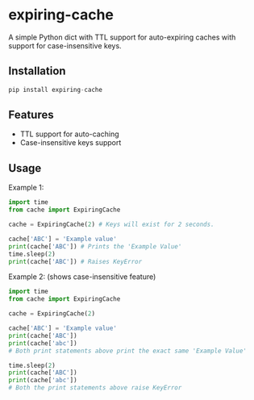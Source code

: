 # expiring-cache
A simple Python dict with TTL support for auto-expiring caches with support for case-insensitive keys.

## Installation

```python
pip install expiring-cache
```

## Features

- TTL support for auto-caching
- Case-insensitive keys support

## Usage

Example 1:

```python
import time
from cache import ExpiringCache

cache = ExpiringCache(2) # Keys will exist for 2 seconds.

cache['ABC'] = 'Example value'
print(cache['ABC']) # Prints the 'Example Value'
time.sleep(2)
print(cache['ABC']) # Raises KeyError
```

Example 2: (shows case-insensitive feature)

```python
import time
from cache import ExpiringCache

cache = ExpiringCache(2)

cache['ABC'] = 'Example value'
print(cache['ABC'])
print(cache['abc'])
# Both print statements above print the exact same 'Example Value'

time.sleep(2)
print(cache['ABC'])
print(cache['abc'])
# Both the print statements above raise KeyError
```